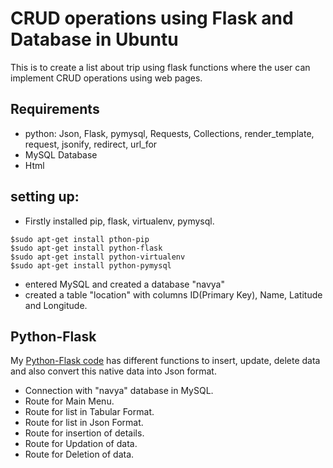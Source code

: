 # CRUD operations using Flask and Database in Ubuntu
   This is to create a list about trip using flask functions where the user can implement CRUD operations using web pages.
   
## Requirements

- python: Json, Flask, pymysql, Requests, Collections, render_template, request, jsonify, redirect, url_for
- MySQL Database
- Html


## setting up:
- Firstly installed pip, flask, virtualenv, pymysql.
```
$sudo apt-get install pthon-pip
$sudo apt-get install python-flask
$sudo apt-get install python-virtualenv
$sudo apt-get install python-pymysql
```
- entered MySQL and created a database "navya" 
- created a table "location" with columns ID(Primary Key), Name, Latitude and Longitude.


## Python-Flask

My [Python-Flask code](https://github.com/navyadamisetti/Flask-Database-Operations/blob/master/final_asg.py) has different functions to insert, update, delete data and also convert this native data into Json format.
- Connection with "navya" database in MySQL.
- Route for Main Menu.
- Route for list in Tabular Format.
- Route for list in Json Format.
- Route for insertion of details.
- Route for Updation of data.
- Route for Deletion of data.
